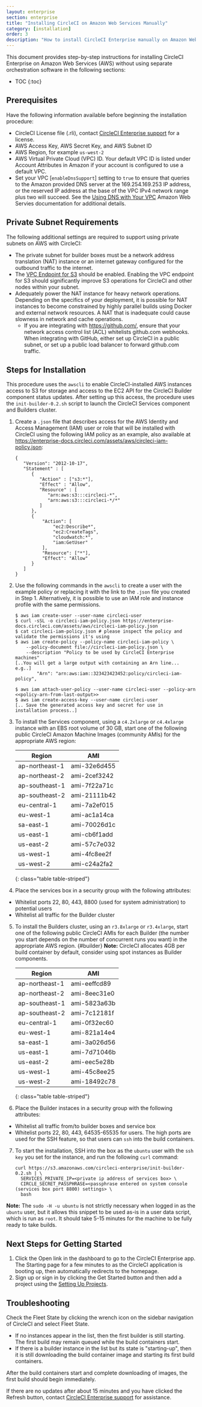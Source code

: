 ```yaml
---
layout: enterprise
section: enterprise
title: "Installing CircleCI on Amazon Web Services Manually"
category: [installation]
order: 3
description: "How to install CircleCI Enterprise manually on Amazon Web Services (AWS)."
---
```


This document provides step-by-step instructions for installing CircleCI Enterprise on Amazon Web Services (AWS) without using separate orchestration software in the following sections:

* TOC
{:toc}

## Prerequisites

Have the following information available before beginning the installation procedure:

* CircleCI License file (.rli), contact [CircleCI Enterprise support](mailto:enterprise-support@circleci.com) for a license.
* AWS Access Key, AWS Secret Key, and AWS Subnet ID
* AWS Region, for example `us-west-2`
* AWS Virtual Private Cloud (VPC) ID. Your default VPC ID is listed under Account Attributes in Amazon if your account is configured to use a default VPC.
* Set your VPC [`enableDnsSupport`] setting to `true` to ensure that queries to the Amazon provided DNS server at the 169.254.169.253 IP address, or the reserved IP address at the base of the VPC IPv4 network range plus two will succeed. See the [Using DNS with Your VPC](https://docs.aws.amazon.com/AmazonVPC/latest/UserGuide/vpc-dns.html#vpc-dns-updating) Amazon Web Servies documentation for additional details.
	
## Private Subnet Requirements	

The following additional settings are required to support using private subnets on AWS with CircleCI:

- The private subnet for builder boxes must be a network address translation (NAT) instance or an internet gateway configured for the outbound traffic to the internet.
- The [VPC Endpoint for S3](https://aws.amazon.com/blogs/aws/new-vpc-endpoint-for-amazon-s3/) should be enabled. Enabling the VPC endpoint for S3 should significantly improve S3 operations for CircleCI and other nodes within your subnet.
- Adequately power the NAT instance for heavy network operations.  Depending on the specifics of your deployment, it is possible for NAT instances to become constrained by highly parallel builds using Docker and external network resources.  A NAT that is inadequate could cause slowness in network and cache operations.
  - If you are integrating with https://github.com/, ensure that your network access control list (ACL) whitelists github.com webhooks.  When integrating with GitHub, either set up CircleCI in a public subnet, or set up a public load balancer to forward github.com traffic.

## Steps for Installation

This procedure uses the `awscli` to enable CircleCI-installed AWS instances access to S3 for storage and access to the EC2 API for the CircleCI Builder component status updates. After setting up this access, the procedure uses the `init-builder-0.2.sh` script to launch the CircleCI Services component and Builders cluster. 

1. Create a `.json` file that describes access for the AWS Identity and Access Management (IAM) user or role that will be installed with CircleCI using the following IAM policy as an example, also available at https://enterprise-docs.circleci.com/assets/aws/circleci-iam-policy.json:

     ```
     {
        "Version": "2012-10-17",
        "Statement" : [
           {
              "Action" : ["s3:*"],
              "Effect" : "Allow",
              "Resource" : [
                 "arn:aws:s3:::circleci-*",
                 "arn:aws:s3:::circleci-*/*"
              ]
           },
           {
               "Action": [
                   "ec2:Describe*",
                   "ec2:CreateTags",
                   "cloudwatch:*",
                   "iam:GetUser"
               ],
               "Resource": ["*"],
               "Effect": "Allow"
           }
        ]
     }
     ```

2. Use the following commands in the `awscli` to create a user with the example policy or replacing it with the link to the `.json` file you created in Step 1. Alternatively, it is possible to use an IAM role and instance profile with the same permissions.

     ```
     $ aws iam create-user --user-name circleci-user
     $ curl -sSL -o circleci-iam-policy.json https://enterprise-docs.circleci.com/assets/aws/circleci-iam-policy.json
     $ cat circleci-iam-policy.json # please inspect the policy and validate the permissions it's using
     $ aws iam create-policy --policy-name circleci-iam-policy \
         --policy-document file://circleci-iam-policy.json \
         --description "Policy to be used by CircleCI Enterprise machines"
     [..You will get a large output with containing an Arn line... e.g..]
             "Arn": "arn:aws:iam::323423423452:policy/circleci-iam-policy",

     $ aws iam attach-user-policy --user-name circleci-user --policy-arn <<policy-arn-from-last-output>>
     $ aws iam create-access-key --user-name circleci-user
     [.. Save the generated access key and secret for use in installation process..]
     ```

3. To install the Services component, using a `c4.2xlarge` or `c4.4xlarge` instance with an EBS root volume of 30 GB, start one of the following public CircleCI Amazon Machine Images (community AMIs) for the appropriate AWS region:

     Region             | AMI
     -----------------  |-------------
     ap-northeast-1     | ami-32e6d455
     ap-northeast-2     | ami-2cef3242
     ap-southeast-1     | ami-7f22a71c
     ap-southeast-2     | ami-21111b42
     eu-central-1       | ami-7a2ef015
     eu-west-1          | ami-ac1a14ca
     sa-east-1          | ami-70026d1c
     us-east-1          | ami-cb6f1add
     us-east-2          | ami-57c7e032
     us-west-1          | ami-4fc8ee2f
     us-west-2          | ami-c24a2fa2
     {: class="table table-striped"}


4. Place the services box in a security group with the following attributes:

- Whitelist ports 22, 80, 443, 8800 (used for system administration) to potential users
- Whitelist all traffic for the Builder cluster

5. To install the Builders cluster, using an `r3.8xlarge` or `r3.4xlarge`, start one of the following public CircleCI AMIs for each Builder (the number you start depends on the number of concurrent runs you want) in the appropriate AWS region. {#builder} **Note:**  CircleCI allocates 4GB per build container by default, consider using spot instances as Builder components.

     Region             | AMI
     -----------------  |-------------
     ap-northeast-1     | ami-eeffcd89
     ap-northeast-2     | ami-8eec31e0
     ap-southeast-1     | ami-5823a63b
     ap-southeast-2     | ami-7c12181f
     eu-central-1       | ami-0f32ec60
     eu-west-1          | ami-821a14e4
     sa-east-1          | ami-3a026d56
     us-east-1          | ami-7d71046b
     us-east-2          | ami-eec5e28b
     us-west-1          | ami-45c8ee25
     us-west-2          | ami-18492c78
     {: class="table table-striped"}


6. Place the Builder instaces in a security group with the following attributes:

- Whitelist all traffic from/to builder boxes and service box
- Whitelist ports 22, 80, 443, 64535-65535 for users.  The high ports are used for the SSH feature, so that users can `ssh` into the build containers.

7. To start the installation, SSH into the box as the `ubuntu` user with the `ssh key` you set for the instance, and run the following `curl` command:

     ```
     curl https://s3.amazonaws.com/circleci-enterprise/init-builder-0.2.sh | \
       SERVICES_PRIVATE_IP=<private ip address of services box> \
       CIRCLE_SECRET_PASSPHRASE=<passphrase entered on system console (services box port 8800) settings> \
       bash
     ```

**Note:** The `sudo -H -u ubuntu` is not strictly necessary when logged in as the `ubuntu`
user, but it allows this snippet to be used as-is in a user data script, which
is run as `root`. It should take 5-15 minutes for the machine to be fully ready to take builds.

## Next Steps for Getting Started

1. Click the Open link in the dashboard to go to the CircleCI Enterprise app. The Starting page for a few minutes to as the CircleCI application is booting up, then automatically redirects to the homepage.
1. Sign up or sign in by clicking the Get Started button and then add a project using the [Setting Up Projects]({{site.baseurl}}/enterprise/quick-start/).

## Troubleshooting

Check the Fleet State by clicking the wrench icon on the sidebar navigation of CircleCI and select Fleet State.
- If no instances appear in the list, then the first builder is still starting. The first build may remain queued while the build containers start.
- If there is a builder instance in the list but its state is "starting-up", then it is still downloading the build container image and starting its first build containers.

After the build containers start and complete downloading of images, the first build should begin immediately.

If there are no updates after about 15 minutes and you have clicked the Refresh button, contact [CircleCI Enterprise support](mailto:enterprise-support@circleci.com) for assistance.

